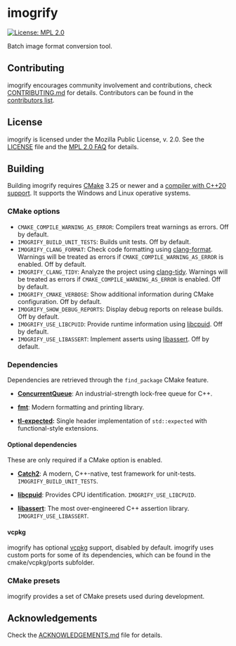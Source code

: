 # imogrify

[![License: MPL 2.0](https://img.shields.io/badge/License-MPL%202.0-brightgreen.svg)](https://opensource.org/licenses/MPL-2.0)

Batch image format conversion tool.

## Contributing

imogrify encourages community involvement and contributions, check [CONTRIBUTING.md](CONTRIBUTING.md) for details. Contributors can be found in the [contributors list](https://github.com/joseasoler/imogrify/graphs/contributors).

## License

imogrify is licensed under the Mozilla Public License, v. 2.0. See the [LICENSE](LICENSE) file and the [MPL 2.0 FAQ](https://www.mozilla.org/en-US/MPL/2.0/FAQ) for details.

## Building

Building imogrify requires [CMake](https://cmake.org) 3.25 or newer and a [compiler with C++20 support](https://en.cppreference.com/w/cpp/compiler_support#cpp20). It supports the Windows and Linux operative systems.

### CMake options

- `CMAKE_COMPILE_WARNING_AS_ERROR`: Compilers treat warnings as errors. Off by default.
- `IMOGRIFY_BUILD_UNIT_TESTS`: Builds unit tests. Off by default.
- `IMOGRIFY_CLANG_FORMAT`: Check code formatting using [clang-format](https://clang.llvm.org/docs/ClangFormat.html). Warnings will be treated as errors if `CMAKE_COMPILE_WARNING_AS_ERROR` is enabled. Off by default.
- `IMOGRIFY_CLANG_TIDY`: Analyze the project using [clang-tidy](https://clang.llvm.org/extra/clang-tidy). Warnings will be treated as errors if `CMAKE_COMPILE_WARNING_AS_ERROR` is enabled. Off by default.
- `IMOGRIFY_CMAKE_VERBOSE`: Show additional information during CMake configuration. Off by default.
- `IMOGRIFY_SHOW_DEBUG_REPORTS`: Display debug reports on release builds. Off by default.
- `IMOGRIFY_USE_LIBCPUID`: Provide runtime information using [libcpuid](https://libcpuid.sourceforge.net/). Off by default.
- `IMOGRIFY_USE_LIBASSERT`: Implement asserts using [libassert](https://github.com/jeremy-rifkin/libassert). Off by default.

### Dependencies

Dependencies are retrieved through the `find_package` CMake feature.

- **[ConcurrentQueue](https://github.com/cameron314/concurrentqueue)**: An industrial-strength lock-free queue for C++.

- **[fmt](https://fmt.dev/latest/index.html)**: Modern formatting and printing library.

* **[tl-expected](https://github.com/TartanLlama/expected):** Single header implementation of `std::expected` with functional-style extensions.

#### Optional dependencies

These are only required if a CMake option is enabled.

- **[Catch2](https://github.com/catchorg/Catch2)**: A modern, C++-native, test framework for unit-tests. `IMOGRIFY_BUILD_UNIT_TESTS`.

- **[libcpuid](https://libcpuid.sourceforge.net/)**: Provides CPU identification. `IMOGRIFY_USE_LIBCPUID`.

- **[libassert](https://github.com/jeremy-rifkin/libassert)**: The most over-engineered C++ assertion library. `IMOGRIFY_USE_LIBASSERT`.

#### vcpkg

imogrify has optional [vcpkg](https://github.com/microsoft/vcpkg) support, disabled by default. imogrify uses custom ports for some of its dependencies, which can be found in the cmake/vcpkg/ports subfolder.

### CMake presets

imogrify provides a set of CMake presets used during development.

## Acknowledgements

Check the [ACKNOWLEDGEMENTS.md](ACKNOWLEDGEMENTS.md) file for details.
